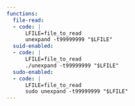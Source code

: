 ```yaml
---
functions:
  file-read:
  - code: |
      LFILE=file_to_read
      unexpand -t99999999 "$LFILE"
  suid-enabled:
  - code: |
      LFILE=file_to_read
      ./unexpand -t99999999 "$LFILE"
  sudo-enabled:
  - code: |
      LFILE=file_to_read
      sudo unexpand -t99999999 "$LFILE"
---
```

